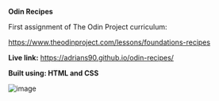 **Odin Recipes**

First assignment of The Odin Project curriculum:

https://www.theodinproject.com/lessons/foundations-recipes

**Live link:** https://adrians90.github.io/odin-recipes/

**Built using: HTML and CSS**

![image](https://github.com/adrians90/odin-recipes/assets/128593202/79859bf4-74c7-47fc-8f66-72f664345f68)


